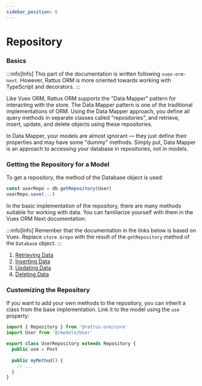 ```yaml
---
sidebar_position: 6
---
```

# Repository

### Basics

:::info[Info]
This part of the documentation is written following `vuex-orm-next`.
However, Rattus ORM is more oriented towards working with
TypeScript and decorators.
:::

Like Vuex ORM, Rattus ORM supports the "Data
Mapper" pattern for interacting with the store. The
Data Mapper pattern is one of the traditional implementations of ORM.
Using the Data Mapper approach, you define all
query methods in separate classes called
"repositories", and retrieve, insert,
update, and delete objects using these repositories.

In Data Mapper, your models are almost ignorant — they just
define their properties and may have some
"dummy" methods. Simply put, Data Mapper is an approach to accessing your database in
repositories, not in models.

### Getting the Repository for a Model

To get a repository, the method of the
Database object is used:

```typescript
const userRepo = db.getRepository(User)
userRepo.save(...)
```

In the basic implementation of the repository, there are many methods
suitable for working with data. You can
familiarize yourself with them in the Vuex ORM Next documentation:

:::info[Info]
Remember that the documentation in the links below is based on
Vuex. Replace `store.$repo` with the result of the
`getRepository` method of the `Database` object.
:::

1. [Retrieving Data](https://next.vuex-orm.org/guide/repository/retrieving-data.html)
2. [Inserting Data](https://next.vuex-orm.org/guide/repository/inserting-data.html)
3. [Updating Data](https://next.vuex-orm.org/guide/repository/updating-data.html)
4. [Deleting Data](https://next.vuex-orm.org/guide/repository/deleting-data.html)

### Customizing the Repository

If you want to add your own methods to the repository, you
can inherit a class from the base implementation.
Link it to the model using the `use` property:

```typescript
import { Repository } from '@rattus-orm/core'
import User from '@/models/User'

export class UserRepository extends Repository {
  public use = Post
  
  public myMethod() {
    // ...
  }
}
```
